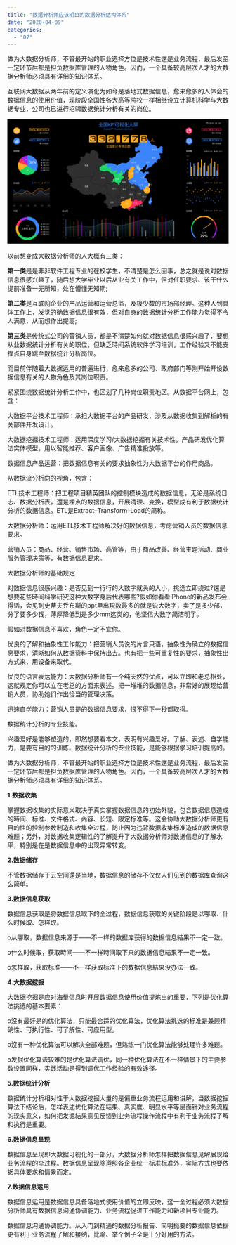 ```yaml
---
title: "数据分析师应该明白的数据分析结构体系"
date: "2020-04-09"
categories: 
  - "07"
---
```


做为大数据分析师，不管最开始的职业选择方位是技术性還是业务流程，最后发至一定环节后都是担负数据库管理的人物角色。因而，一个具备较高层次人才的大数据分析师必须具有详细的知识体系。

互联网大数据从两年前的定义演化为如今是落地式数据信息，愈来愈多的人体会的数据信息的使用价值，现阶段全国性各大高等院校一样相继设立计算机科学与大数据专业，公司也已进行招骋数据统计分析有关的岗位。

![](images/可视化大屏-11-1024x576.png)

以前想变成大数据分析师的人大概有三类：

**第一类**是是非非软件工程专业的在校学生，不清楚是怎么回事，总之就是说对数据信息很感兴趣了，随后想大学毕业以后从业有关工作中，但对任职要求、该干什么提前准备一无所知，处在懵懂无知期;

**第二类**是互联网企业的产品运营和运营总监，及极少数的市场部经理。这种人到具体工作上，发觉的确数据信息很有效，但对自身的数据统计分析工作能力觉得不令人满意，从而想作出提高;

**第三类**是传统式公司的营销人员，都是不清楚如何就对数据信息很感兴趣了，要想从业数据统计分析有关的职位，但缺乏時间系统软件学习培训，工作经验又不能支撑点自身跳至数据统计分析岗位。

而目前伴随着大数据运用的普遍进行，愈来愈多的公司、政府部门等刚开始开设数据信息有关的人物角色及其岗位职责。

紧紧围绕数据统计分析工作中，也区划了几种岗位职责地区。从数据平台网上，包含：

大数据平台技术工程师：承担大数据平台的产品研发，涉及从数据收集到解析的有关部件开发设计。

大数据挖掘技术工程师：运用深度学习/大数据挖掘有关技术性，产品研发优化算法实体模型，用以智能推荐、客户画像、广告精准投放等。

数据信息产品运营：把数据信息有关的要求抽象性为大数据平台的作用商品。

从数据流分析向的视角，包含：

ETL技术工程师：把工程项目精英团队的控制模块造成的数据信息，无论是系统日志、数据分析表，還是埋点的数据信息，开展清理、变换，模型成有利于数据统计分析的数据信息。ETL是Extract–Transform–Load的简称。

大数据分析师：运用ETL技术工程师解决好的数据信息，考虑营销人员的数据信息要求。

营销人员：商品、经营、销售市场、高管等，由于商品改善、经营主题活动、商业服务管理决策等，有数据信息要求。

大数据分析师的基础规定

对数据信息很感兴趣：是否见到一行行的大数字就头的大小，挑选立即绕过?還是想要花些時间科学研究这种大数字身后代表哪些?假如你看看iPhone的新品发布会得话，会见到史蒂夫乔布斯的ppt里出現数最多的就是说大数字，卖了是多少部，分了要多少钱，薄厚降低到是多少mm这类的，他坚信大数字简洁明了。

假如对数据信息不喜欢，角色一定不宜你。

优良的了解和抽象性工作能力：把营销人员说的片言只语，抽象性为确立的数据信息要求，清晰如何从数据资料中保持出去。也有把一些可重复性的要求，抽象性出方式来，用设备来取代。

优良的语言表达能力：大数据分析师有一个纯天然的优点，可以立即和老总相处，这就规定你可以立在老总的方面来表述。把一堆堆的数据信息，非常好的展现给营销人员，协助她们作出恰当的管理决策。

迅速自学能力：营销人员提的数据信息要求，恨不得下一秒都取得。

数据统计分析的专业技能。

兴趣爱好是能够塑造的，即然想要看本文，表明有兴趣爱好。了解、表述、自学能力，是要有目的的训炼。数据统计分析的专业技能，是能够根据学习培训提高的。

做为大数据分析师，不管最开始的职业选择方位是技术性還是业务流程，最后发至一定环节后都是担负数据库管理的人物角色。因而，一个具备较高层次人才的大数据分析师必须具有详细的知识体系。

**1.数据收集**

掌握数据收集的实际意义取决于真实掌握数据信息的初始外貌，包含数据信息造成的時间、标准、文件格式、內容、长短、限定标准等。这会协助大数据分析师更有目的性的控制参数制造和收集全过程，防止因为违背数据收集标准造成的数据信息难题；另外，对数据收集逻辑性的了解提升了大数据分析师对数据信息的了解水平，特别是在是数据信息中的出现异常转变。

**2.数据储存**

不管数据储存于云空间還是当地，数据信息的储存不仅仅人们见到的数据库查询这么简单。

**3.数据信息获取**

数据信息获取是将数据信息取下的全过程，数据信息获取的关键阶段是以哪取、什么时候取、怎样取。

o从哪取，数据信息来源于——不一样的数据库获得的数据信息結果不一定一致。

o什么时候取，获取時间——不一样時间取下来的数据信息結果不一定一致。

o怎样取，获取标准——不一样获取标准下的数据信息結果没办法一致。

**4.大数据挖掘**

大数据挖掘是应对海量信息时开展数据信息使用价值提炼出的重要，下列是优化算法挑选的基本要素：

o沒有最好是的优化算法，只能最合适的优化算法，优化算法挑选的标准是兼顾精确性、可执行性、可了解性、可应用型。

o沒有一种优化算法可以解决全部难题，但熟练一门优化算法能够处理许多难题。

o发掘优化算法较难的是优化算法调优，同一种优化算法在不一样情景下的主要参数设置同样，实践活动是得到调优工作经验的有效途径。

**5.数据统计分析**

数据统计分析相对性于大数据挖掘大量的是偏重业务流程运用和讲解，当数据挖掘算法下结论后，怎样表述优化算法在結果、真实度、明显水平等层面针对业务流程的现实意义，如何把发掘結果意见反馈到业务流程操作流程中有利于业务流程了解和执行是重要。

**6.数据信息呈现**

数据信息呈现即大数据可视化的一部分，大数据分析师怎样把数据信息见解展现给业务流程的全过程。数据信息呈现除遵照各企业统一标准标准外，实际方式也要依据具体要求和情景而定。

**7.数据信息运用**

数据信息运用是数据信息具备落地式使用价值的立即反映，这一全过程必须大数据分析师具有数据信息沟通协调能力、业务流程促进工作能力和新项目专业能力。

数据信息沟通协调能力。从入门到精通的数据分析报告、简明扼要的数据信息依据更有利于业务流程了解和接纳，比喻、举个例子全是十分好用的方法。
